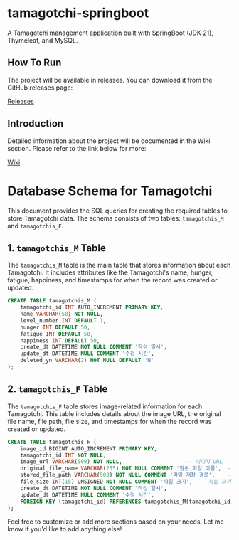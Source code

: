 # tamagotchi-springboot

A Tamagotchi management application built with SpringBoot (JDK 21), Thymeleaf, and MySQL.

## How To Run

The project will be available in releases. You can download it from the GitHub releases page:

[Releases](https://github.com/hanzyn09/tamagotchi-springboot/releases)

## Introduction

Detailed information about the project will be documented in the Wiki section. Please refer to the link below for more:

[Wiki](https://github.com/hanzyn09/tamagotchi-springboot/wiki)

# Database Schema for Tamagotchi

This document provides the SQL queries for creating the required tables to store Tamagotchi data. The schema consists of two tables: `tamagotchis_M` and `tamagotchis_F`.

## 1. `tamagotchis_M` Table

The `tamagotchis_M` table is the main table that stores information about each Tamagotchi. It includes attributes like the Tamagotchi's name, hunger, fatigue, happiness, and timestamps for when the record was created or updated.

```sql
CREATE TABLE tamagotchis_M (
    tamagotchi_id INT AUTO_INCREMENT PRIMARY KEY,
    name VARCHAR(50) NOT NULL,
    level_number INT DEFAULT 1,
    hunger INT DEFAULT 50,
    fatigue INT DEFAULT 50,
    happiness INT DEFAULT 50,
    create_dt DATETIME NOT NULL COMMENT '작성 일시',
    update_dt DATETIME NULL COMMENT '수정 시간',
    deleted_yn VARCHAR(2) NOT NULL DEFAULT 'N'
);
```


## 2. `tamagotchis_F` Table

The `tamagotchis_F` table stores image-related information for each Tamagotchi. This table includes details about the image URL, the original file name, file path, file size, and timestamps for when the record was created or updated.

```sql
CREATE TABLE tamagotchis_F (
    image_id BIGINT AUTO_INCREMENT PRIMARY KEY,     
    tamagotchi_id INT NOT NULL,                         
    image_url VARCHAR(500) NOT NULL,                    -- 이미지 URL
    original_file_name VARCHAR(255) NOT NULL COMMENT '원본 파일 이름',  -- 원본 파일 이름
    stored_file_path VARCHAR(500) NOT NULL COMMENT '파일 저장 경로',    -- 파일 저장 경로
    file_size INT(15) UNSIGNED NOT NULL COMMENT '파일 크기',  -- 파일 크기
    create_dt DATETIME NOT NULL COMMENT '작성 일시',
    update_dt DATETIME NULL COMMENT '수정 시간',
    FOREIGN KEY (tamagotchi_id) REFERENCES tamagotchis_M(tamagotchi_id) ON DELETE CASCADE  -- tamagotchis_M 테이블의 tamagotchi_id를 참조
);
```

Feel free to customize or add more sections based on your needs. Let me know if you'd like to add anything else!
